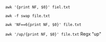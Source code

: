 `awk '{print NF, $0}' fiel.txt`

`awk -f swap file.txt`

`awk 'NF==6{print NF, $0}' file.txt`

`awk '/up/{print NF, $0}' file.txt` Regx "up"

